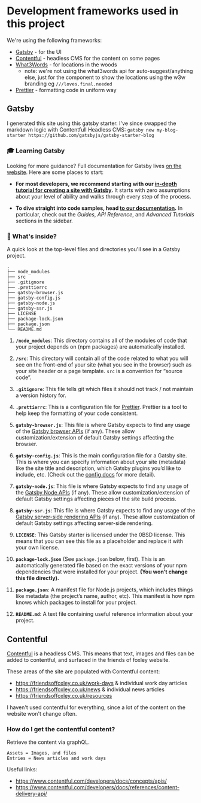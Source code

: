 # Development frameworks used in this project 

We're using the following frameworks:
- [Gatsby](#gatsby) - for the UI
- [Contentful](#contentful) - headless CMS for the content on some pages
- [What3Words](https://www.npmjs.com/package/@what3words/react-components) - for locations in the woods
    - note: we're not using the what3words api for auto-suggest/anything else, just for the component to show the locations using the w3w branding eg `///loves.final.needed`
- [Prettier](https://prettier.io/) - formatting code in uniform way



## Gatsby

I generated this site using this gatsby starter.  I've since swapped the markdown logic with Contentfull Headless CMS:
`gatsby new my-blog-starter https://github.com/gatsbyjs/gatsby-starter-blog`


### 🎓 Learning Gatsby

Looking for more guidance? Full documentation for Gatsby lives [on the website](https://www.gatsbyjs.com/). Here are some places to start:

- **For most developers, we recommend starting with our [in-depth tutorial for creating a site with Gatsby](https://www.gatsbyjs.com/tutorial/).** It starts with zero assumptions about your level of ability and walks through every step of the process.

- **To dive straight into code samples, head [to our documentation](https://www.gatsbyjs.com/docs/).** In particular, check out the _Guides_, _API Reference_, and _Advanced Tutorials_ sections in the sidebar.


### 🧐 What's inside?

A quick look at the top-level files and directories you'll see in a Gatsby project.

    .
    ├── node_modules
    ├── src
    ├── .gitignore
    ├── .prettierrc
    ├── gatsby-browser.js
    ├── gatsby-config.js
    ├── gatsby-node.js
    ├── gatsby-ssr.js
    ├── LICENSE
    ├── package-lock.json
    ├── package.json
    └── README.md

1.  **`/node_modules`**: This directory contains all of the modules of code that your project depends on (npm packages) are automatically installed.

2.  **`/src`**: This directory will contain all of the code related to what you will see on the front-end of your site (what you see in the browser) such as your site header or a page template. `src` is a convention for “source code”.

3.  **`.gitignore`**: This file tells git which files it should not track / not maintain a version history for.

4.  **`.prettierrc`**: This is a configuration file for [Prettier](https://prettier.io/). Prettier is a tool to help keep the formatting of your code consistent.

5.  **`gatsby-browser.js`**: This file is where Gatsby expects to find any usage of the [Gatsby browser APIs](https://www.gatsbyjs.com/docs/browser-apis/) (if any). These allow customization/extension of default Gatsby settings affecting the browser.

6.  **`gatsby-config.js`**: This is the main configuration file for a Gatsby site. This is where you can specify information about your site (metadata) like the site title and description, which Gatsby plugins you’d like to include, etc. (Check out the [config docs](https://www.gatsbyjs.com/docs/gatsby-config/) for more detail).

7.  **`gatsby-node.js`**: This file is where Gatsby expects to find any usage of the [Gatsby Node APIs](https://www.gatsbyjs.com/docs/node-apis/) (if any). These allow customization/extension of default Gatsby settings affecting pieces of the site build process.

8.  **`gatsby-ssr.js`**: This file is where Gatsby expects to find any usage of the [Gatsby server-side rendering APIs](https://www.gatsbyjs.com/docs/ssr-apis/) (if any). These allow customization of default Gatsby settings affecting server-side rendering.

9.  **`LICENSE`**: This Gatsby starter is licensed under the 0BSD license. This means that you can see this file as a placeholder and replace it with your own license.

10. **`package-lock.json`** (See `package.json` below, first). This is an automatically generated file based on the exact versions of your npm dependencies that were installed for your project. **(You won’t change this file directly).**

11. **`package.json`**: A manifest file for Node.js projects, which includes things like metadata (the project’s name, author, etc). This manifest is how npm knows which packages to install for your project.

12. **`README.md`**: A text file containing useful reference information about your project.



## Contentful

[Contentful](https://www.contentful.com/) is a headless CMS.  This means that text, images and files can be added to contentful, and surfaced in the friends of foxley website.

These areas of the site are populated with Contentful content:
- https://friendsoffoxley.co.uk/work-days & individual work day articles
- https://friendsoffoxley.co.uk/news & individual news articles
- https://friendsoffoxley.co.uk/resources

I haven't used contentful for everything, since a lot of the content on the website won't change often.

### How do I get the contentful content?
Retrieve the content via graphQL.

    Assets = Images, and files
    Entries = News articles and work days


Useful links:
- <https://www.contentful.com/developers/docs/concepts/apis/>
- <https://www.contentful.com/developers/docs/references/content-delivery-api/>

